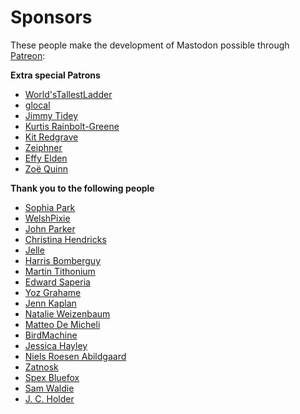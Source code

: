 Sponsors
========

These people make the development of Mastodon possible through [Patreon](https://www.patreon.com/user?u=619786):

**Extra special Patrons**

- [World'sTallestLadder](https://mastodon.social/users/carcinoGeneticist)
- [glocal](https://mastodon.social/users/glocal)
- [Jimmy Tidey](https://mastodon.social/users/jimmytidey)
- [Kurtis Rainbolt-Greene](https://mastodon.social/users/krainboltgreene)
- [Kit Redgrave](https://socially.constructed.space/users/KitRedgrave)
- [Zeiphner](https://mastodon.social/users/Zeipher)
- [Effy Elden](https://toot.zone/users/effy)
- [Zoë Quinn](https://mastodon.social/users/zoequinn)

**Thank you to the following people**

- [Sophia Park](https://mastodon.social/users/sophia)
- [WelshPixie](https://mastodon.social/users/WelshPixie)
- [John Parker](https://mastodon.social/users/Middaparka)
- [Christina Hendricks](https://mastodon.social/users/clhendricksbc)
- [Jelle](http://jelv.nl)
- [Harris Bomberguy](https://mastodon.social/users/Hbomberguy)
- [Martin Tithonium](https://mastodon.social/users/tithonium)
- [Edward Saperia](https://nwspk.com)
- [Yoz Grahame](http://yoz.com/)
- [Jenn Kaplan](https://gay.crime.team/users/jkap)
- [Natalie Weizenbaum](https://mastodon.social/users/nex3)
- [Matteo De Micheli](http://matteodem.ch/)
- [BirdMachine](https://mastodon.social/users/BirdMachine)
- [Jessica Hayley](https://mastodon.social/users/jayhay)
- [Niels Roesen Abildgaard](http://hypesystem.dk/)
- [Zatnosk](https://github.com/Zatnosk)
- [Spex Bluefox](https://mastodon.social/users/Spex)
- [Sam Waldie](https://mastodon.social/users/denjin)
- [J. C. Holder](http://jcholder.com/)
